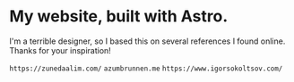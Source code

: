# My website, built with Astro.

I'm a terrible designer, so I based this on several references I found online. Thanks for your inspiration!

```https://zunedaalim.com/```
```azumbrunnen.me```
```https://www.igorsokoltsov.com/```
